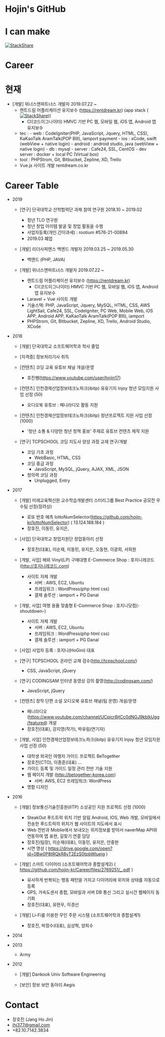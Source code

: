 # Hojin's GitHub

# I can make
[![StackShare](http://img.shields.io/badge/tech-stack-0690fa.svg?style=flat)](https://stackshare.io/hojin-kr/i-can-make)

# Career

# 현재

  - [개발] 위너스앤파트너스 개발자 2019.07.22 ~ 
    - 렌트드림 어플리케이션 유지보수 (https://rentdream.kr) (app stack ([![StackShare](http://img.shields.io/badge/tech-stack-0690fa.svg?style=flat)](https://stackshare.io/rentdream/rentdream)))
      - CI(코드이그나이터) HMVC 기반 PC 웹, 모바일 웹, iOS 앱, Android 앱 유지보수
    - tec : 
          - web : CodeIgniter(PHP, JavaScript, Jquery, HTML, CSS), KaKaoTalk AramTalk(POP BIll), iamport payment
          - ios : xCode, swift (webView + native login)
          - android : android studio, java (webView + native login)
          - db : mysql
          - server : Cafe24, SSL, CentOS
          - dev server : docker + local PC (Virtual box)
    - tool : PHPStrom, Git, Bitbucket, Zepline, XD, Trello
    - Vue.js 사이트 개발 rentdream.co.kr


# Career Table
- 2019
  - [연구] 단국대학교 산학헙력단 과제 참여 연구원 2018.10 ~ 2019.02
    - 청년 TLO 연구원
    - 청년 창업 아이템 발굴 및 창업 활동을 수행
    - 사업자등록(개인.간이과세) : rootium #576-21-00894
    - 2019.03 폐업
    
  - [개발] 리더사피엔스 백엔드 개발자 2019.03.25 ~ 2019.05.30
    - 백엔드 (PHP, JAVA)
    
  - [개발] 위너스앤파트너스 개발자 2019.07.22 ~ 
    - 렌트드림 어플리케이션 유지보수 (https://rentdream.kr)
      - CI(코드이그나이터) HMVC 기반 PC 웹, 모바일 웹, iOS 앱, Android 앱 유지보수
    - Laravel + Vue 사이트 개발
    - 기술스택: PHP, JavaScript, Jquery, MySQL, HTML, CSS, AWS LightSail, Cafe24, SSL, CodeIgniter, PC Web, Mobile Web, iOS APP, Android APP, KaKaoTalk AramTalk(POP BIll), iamport
    - PHPStrom, Git, Bitbucket, Zepline, XD, Trello, Android Studio, XCode
    
- 2018
  - [개발] 단국대학교 소프트웨어학과 학사 졸업
  
  - [자격증] 정보처리기사 취득
  
  - [컨텐츠] 코딩 교육 유튜브 채널 개설/운영
     - 호진쌤(https://www.youtube.com/user/hojin17)
     
  - [컨텐츠] 인천경제산업정보테크노파크(ibitp) 유유기지 Injoy 청년 모임지원 사업 선정 (50)
    - 오디오북 유튜브 : 페니라디오 활동 지원
    
  - [컨텐츠] 인천경제산업정보테크노파크(ibitp) 청년프로젝트 지원 사업 선정 (1000)
    - '청년 소통 & 다양한 청년 청책 홍보' 주제로 유튜브 컨텐츠 제작 지원
    
  - [연구] TCPSCHOOL 코딩 지도사 양성 과정 교재 연구/개발
    - 코딩 기초 과정
      - WebBasic, HTML, CSS
    - 코딩 중급 과정
      - JavaScript, MySQL, jQuery, AJAX, XML, JSON
    - 창의력 코딩 과정
      - Unplugged, Entry
      
      
- 2017
  - [개발] 미래교육혁신원 교수학습개발센터 스터리그룹 Best Practice 공모전 우수팀 선정(장려상)
    - 로또 번호 예측 lottoNumSelector(https://github.com/hojin-kr/lottoNumSelector) ( 13.124.188.184 )
    - 장호진, 이동민, 유지은, 
    
  - [사업] 단국대학교 창업지원단 창업동아리 선정
    - 장호진(대표), 이순재, 이동민, 유지은, 오동현, 이광희, 서희원
    
  - [개발, 사업] 해외 Vinyl(LP) 구매대행 E-Commerce Shop : 호지니레코드(http://호지니레코드.com)
    - 사이트 자체 개발
      - 서버 : AWS, EC2, Ubuntu 
      - 프레임워크 :  WordPress(php html css) 
      - 결제 솔루션 : iamport + PG Danal
      
  - [개발, 사업] 여행 용품 맞춤형 E-Commerce Shop : 호지니닷컴(-shoutdown-)
    - 사이트 자체 개발
      - 서버 : AWS, EC2, Ubuntu 
      - 프레임워크 :  WordPress(php html css) 
      - 결제 솔루션 : iamport + PG Danal
      
  - [사업] 사업자 등록 : 호지니(HoGini) 대표
  
  - [연구] TCPSCHOOL 온라인 교재 검수(http://tcpschool.com/)
    - CSS, JavaScript, jQuery
    
  - [연구] CODINGSAM 인터넷 동영상 강의 촬영(http://codingsam.com/)
    - JavaScript, jQuery
    
  - [컨텐츠] 창작 단편 소설 오디오북 유튜브 채널(팀 운영) 개설/운영 
     - 페니라디오(https://www.youtube.com/channel/UCpjcr8jtCc0dNGJ9kblkUgg/featured) 개설 
     - 장호진(대표), 강지영(작가), 박유림(연기자)
     
  - [개발, 사업] 인천경제산업정보테크노파크(ibitp) 유유기지 Injoy 청년 모임지원 사업 선정 (50)
    - 대학생 외국인 여행자 가이드 프로젝트 BeTogether
    - 장호진(CTO), 이종훈(대표) ...
    - 가이드 등록 및 가이드 일정 관리 전반 기술 지원
    - 웹 페이지 개발 (http://betogether-korea.com)
      - 서버: AWS, EC2 프레임워크: WordPress
    - 명함 디자인
    
- 2016
  - [개발] 정보통신기술진흥원(IITP) 소상공인 지원 프로젝트 선정 (1000)
    - SteakOut 푸드트럭 위치 기반 알림 Android, IOS, Web 개발, 모바일에서 전송한 푸드트럭의 위치가 웹 사이트의 지도에서 표시 
    - Web 전반과 Moblie에서 보내오는 위치정보를 받아서 naverMap API와 연동하여 맵 표현, 길찾기 연결 담당
    - 장호진(팀장), 이순재(대표), 이동민, 유지은, 안중현
    - 시연 영상 ( https://drive.google.com/open?id=0Bw0P8tRQkR8vT2EzS0tpbWluejg )
    
  - [개발] 스마트 다이어리 (소프트웨어학과 종합설계2) ( https://github.com/hojin-kr/Career/files/2769251/_.pdf )
    - 유사하게 반복되는 행동 패턴을 가지고 다이어리에 위치와 상태를 자동으로 등록
    - GPS, 가속도센서 종합, 모바일과 서버 DB 통신 그리고 실시간 웹페이지 동기화
    - 장호진(대표), 유현우, 이경선 
    
  - [개발] Li-Fi를 이용한 무인 주문 시스템 (소프트웨어학과 종합설계1)
    - 장호진, 박정수(대표), 심상혁, 양희수
    
- 2014

- 2013
  - Army
  
- 2012
  - [개발] Dankook Univ Software Engineering
  
  - [보안] 정보 보안 동아리 Aegis
  

# Contact 
- 장호진 (Jang Ho Jin)
- jhj377@gmail.com
- +82.10.7142.3834

